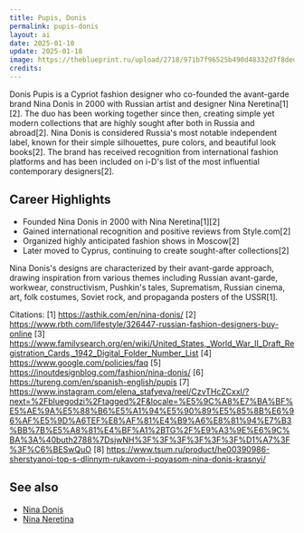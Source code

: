```yaml
---
title: Pupis, Donis
permalink: pupis-donis
layout: ai
date: 2025-01-10
update: 2025-01-18
image: https://theblueprint.ru/upload/2718/971b7f96525b490d48332d7f8ded09bf_small.png
credits:
---
```


Donis Pupis is a Cypriot fashion designer who co-founded the avant-garde brand Nina Donis in 2000 with Russian artist and designer Nina Neretina[1][2]. The duo has been working together since then, creating simple yet modern collections that are highly sought after both in Russia and abroad[2]. Nina Donis is considered Russia's most notable independent label, known for their simple silhouettes, pure colors, and beautiful look books[2]. The brand has received recognition from international fashion platforms and has been included on i-D's list of the most influential contemporary designers[2].

## Career Highlights

- Founded Nina Donis in 2000 with Nina Neretina[1][2]
- Gained international recognition and positive reviews from Style.com[2]
- Organized highly anticipated fashion shows in Moscow[2]
- Later moved to Cyprus, continuing to create sought-after collections[2]

Nina Donis's designs are characterized by their avant-garde approach, drawing inspiration from various themes including Russian avant-garde, workwear, constructivism, Pushkin's tales, Suprematism, Russian cinema, art, folk costumes, Soviet rock, and propaganda posters of the USSR[1].

Citations:
[1] https://asthik.com/en/nina-donis/
[2] https://www.rbth.com/lifestyle/326447-russian-fashion-designers-buy-online
[3] https://www.familysearch.org/en/wiki/United_States,_World_War_II_Draft_Registration_Cards,_1942_Digital_Folder_Number_List
[4] https://www.google.com/policies/faq
[5] https://inoutdesignblog.com/fashion/nina-donis/
[6] https://tureng.com/en/spanish-english/pupis
[7] https://www.instagram.com/elena_stafyeva/reel/CzvTHcZCxxl/?next=%2Fbluegodzi%2Ftagged%2F&locale=%E5%9C%A8%E7%BA%BF%E5%AE%9A%E5%88%B6%E5%A1%94%E5%90%89%E5%85%8B%E6%96%AF%E5%9D%A6TEF%E8%AF%81%E4%B9%A6%E8%81%94%E7%B3%BB%7B%E5%A8%81%E4%BF%A1%2BTG%2F%E9%A3%9E%E6%9C%BA%3A%40buth2788%7DsjwNH%3F%3F%3F%3F%3F%3F%D1%A7%3F%3F%C6%BESwQuO
[8] https://www.tsum.ru/product/he00390986-sherstyanoi-top-s-dlinnym-rukavom-i-poyasom-nina-donis-krasnyi/

## See also

+ [Nina Donis](nina-donis)
+ [Nina Neretina](neretina-nina)
